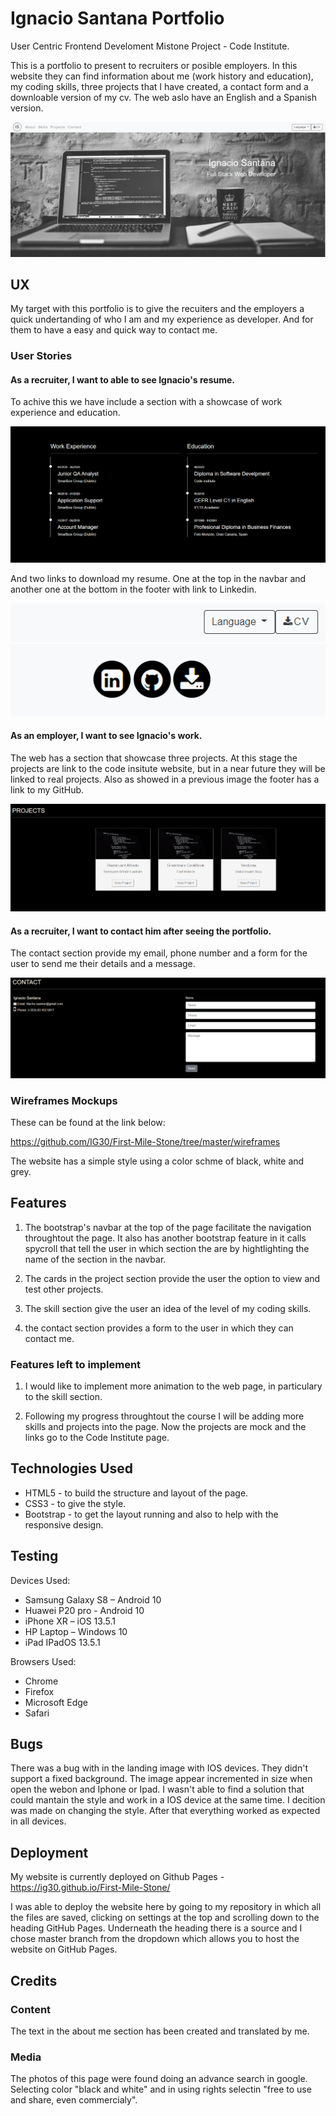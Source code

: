 # Ignacio Santana Portfolio #

User Centric Frontend Develoment Mistone Project - Code Institute.

This is a portfolio to present to recruiters or posible employers. In this website they can find information about me (work history and education), my coding skills, three projects
that I have created, a contact form and a downloable version of my cv. The web aslo have an English and a Spanish version.

![landing-img](assets/images/Readme-landing-img.PNG)

## UX ##

My target with this portfolio is to give the recuiters and the employers a quick undertanding of who I am and my experience as developer. 
And for them to have a easy and quick way to contact me. 

### User Stories ###

#### As a recruiter, I want to able to see Ignacio's resume. ####

To achive this we have include a section with a showcase of work experience and education.

![wor_exp_img](assets/images/work_exp.PNG)

And two links to download my resume. One at the top in the navbar and another one at the bottom in the footer with link to Linkedin.

![navbar_cv_img](assets/images/navbar_cv.PNG) <br/>
![footer_icons_img](assets/images/footer_links.PNG)

#### As an employer, I want to see Ignacio's work. ####

The web has a section that showcase three projects. At this stage the projects are link to the code insitute website, but in a near future they will be linked to real projects.
Also as showed in a previous image the footer has a link to my GitHub.

![projects_img](assets/images/projects.PNG)

#### As a recruiter, I want to contact him after seeing the portfolio. ####

The contact section provide my email, phone number and a form for the user to send me their details and a message.

![contact_img](assets/images/contact.PNG)

### Wireframes Mockups ###

These can be found at the link below:

https://github.com/IG30/First-Mile-Stone/tree/master/wireframes

The website has a simple style using a color schme of black, white and grey. 

## Features ##

1. The bootstrap's navbar at the top of the page facilitate the navigation throughtout the page. It also has another bootstrap feature in it calls
spycroll that tell the user in which section the are by hightlighting the name of the section in the navbar.

2. The cards in the project section provide the user the option to view and test other projects.

3. The skill section give the user an idea of the level of my coding skills.

4. the contact section provides a form to the user in which they can contact me. 


### Features left to implement ###

1. I would like to implement more animation to the web page, in particulary to the skill section.

2. Following my progress throughtout the course I will be adding more skills and projects into the page. Now the projects are mock and the links go to the Code Institute page.


## Technologies Used ##



* HTML5 - to build the structure and layout of the page.
* CSS3 - to give the style.
* Bootstrap - to get the layout running and also to help with the responsive design.

## Testing ##

Devices Used:

* Samsung Galaxy S8 – Android 10
* Huawei P20 pro - Android 10
* iPhone XR – iOS 13.5.1
* HP Laptop – Windows 10
* iPad IPadOS 13.5.1

Browsers Used:

* Chrome
* Firefox
* Microsoft Edge
* Safari

## Bugs ## 

There was a bug with in the landing image with IOS devices. They didn't support a fixed background. The image appear incremented in size when open the webon and Iphone or Ipad.
I wasn't able to find a solution that could mantain the style and work in a IOS device at the same time. I decition was made on changing the style. After that everything worked
as expected in all devices. 

## Deployment ##

My website is currently deployed on Github Pages - https://ig30.github.io/First-Mile-Stone/

I was able to deploy the website here by going to my repository in which all the files are saved, clicking on settings at the top and scrolling down to the heading GitHub Pages.
Underneath the heading there is a source and I chose master branch from the dropdown which allows you to host the website on GitHub Pages.

## Credits ##

### Content ###

The text in the about me section has been created and translated by me. 

### Media ###

The photos of this page were found doing an advance search in google. Selecting color "black and white" and in using rights selectin "free to use and share, even commercialy". 





